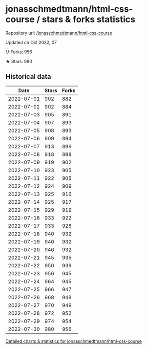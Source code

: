 # jonasschmedtmann/html-css-course / stars & forks statistics

Repository url: [/jonasschmedtmann/html-css-course](https://github.com/jonasschmedtmann/html-css-course)

Updated on Oct 2022, 07

☋ Forks: 956

★ Stars: 980

## Historical data
| Date | Stars | Forks |
|------|-------|-------|
| 2022-07-01 | 902 | 882 | 
| 2022-07-02 | 902 | 884 | 
| 2022-07-03 | 905 | 891 | 
| 2022-07-04 | 907 | 893 | 
| 2022-07-05 | 908 | 893 | 
| 2022-07-06 | 909 | 894 | 
| 2022-07-07 | 913 | 899 | 
| 2022-07-08 | 918 | 898 | 
| 2022-07-09 | 919 | 902 | 
| 2022-07-10 | 923 | 905 | 
| 2022-07-11 | 922 | 905 | 
| 2022-07-12 | 924 | 909 | 
| 2022-07-13 | 925 | 916 | 
| 2022-07-14 | 925 | 917 | 
| 2022-07-15 | 929 | 919 | 
| 2022-07-16 | 933 | 922 | 
| 2022-07-17 | 933 | 926 | 
| 2022-07-18 | 940 | 932 | 
| 2022-07-19 | 940 | 932 | 
| 2022-07-20 | 946 | 932 | 
| 2022-07-21 | 945 | 935 | 
| 2022-07-22 | 950 | 939 | 
| 2022-07-23 | 956 | 945 | 
| 2022-07-24 | 964 | 945 | 
| 2022-07-25 | 966 | 947 | 
| 2022-07-26 | 968 | 948 | 
| 2022-07-27 | 970 | 949 | 
| 2022-07-28 | 972 | 952 | 
| 2022-07-29 | 974 | 954 | 
| 2022-07-30 | 980 | 956 | 


[Detailed charts & statistics for jonasschmedtmann/html-css-course](https://reviewgithub.com/rep/jonasschmedtmann/html-css-course)
